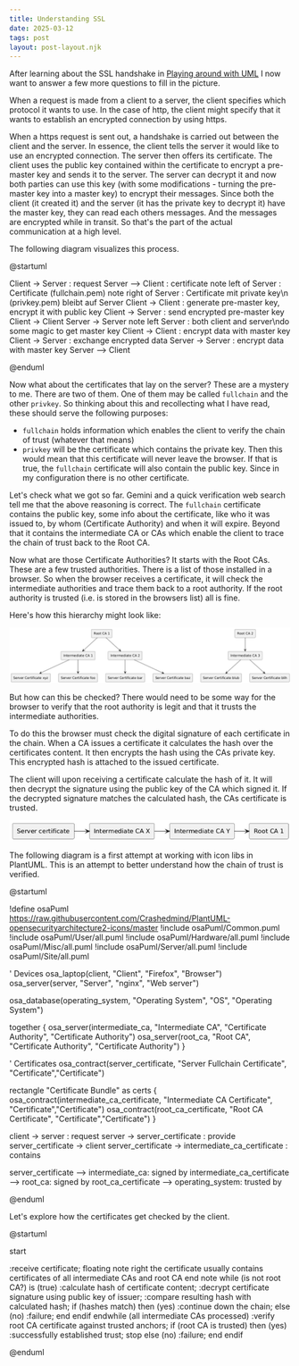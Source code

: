 ```yaml
---
title: Understanding SSL
date: 2025-03-12
tags: post
layout: post-layout.njk
---
```


After learning about the SSL handshake in [Playing around with
UML](/posts/playing_around_with_architecture_diagrams/) I now want to answer a
few more questions to fill in the picture.

When a request is made from a client to a server, the client specifies which protocol
it wants to use. In the case of http, the client might specify that it wants to establish
an encrypted connection by using https.

When a https request is sent out, a handshake is carried out between the client
and the server. In essence, the client tells the server it would like to use an
encrypted connection. The server then offers its certificate. The client uses
the public key contained within the certificate to encrypt a pre-master key and
sends it to the server. The server can decrypt it and now both parties can use
this key (with some modifications - turning the pre-master key into a master
key) to encrypt their messages. Since both the client (it created it) and the
server (it has the private key to decrypt it) have the master key, they can
read each others messages. And the messages are encrypted while in transit. So
that's the part of the actual communication at a high level. 

The following diagram visualizes this process. 

@startuml

Client -> Server : request
Server --> Client : certificate
note left of Server : Certificate (fullchain.pem)
note right of Server : Certificate mit private key\n (privkey.pem) bleibt auf Server
Client -> Client : generate pre-master key, encrypt it with public key
Client -> Server : send encrypted pre-master key
Client -> Client
Server -> Server
note left Server : both client and server\ndo some magic to get master key
Client -> Client : encrypt data with master key
Client -> Server : exchange encrypted data
Server -> Server : encrypt data with master key
Server --> Client

@enduml

Now what about the certificates that lay on the server? These are a mystery to me. There
are two of them. One of them may be called `fullchain` and the other `privkey`.
So thinking about this and recollecting what I have read, these should serve the following purposes:

- `fullchain` holds information which enables the client to verify the chain of
  trust (whatever that means)
- `privkey` will be the certificate which contains the private key. Then this
  would mean that this certificate will never leave the browser. If that is
  true, the `fullchain` certificate will also contain the public key. Since in
  my configuration there is no other certificate.

Let's check what we got so far. Gemini and a quick verification web search
tell me that the above reasoning is correct. The `fullchain` certificate
contains the public key, some info about the certificate, like who it was issued
to, by whom (Certificate Authority) and when it will expire. Beyond that it contains
the intermediate CA or CAs which enable the client to trace the chain of trust 
back to the Root CA.

Now what are those Certificate Authorities? It starts with the Root CAs. These
are a few trusted authorities. There is a list of those installed in a browser.
So when the browser receives a certificate, it will check the intermediate
authorities and trace them back to a root authority. If the root authority is
trusted (i.e. is stored in the browsers list) all is fine. 

Here's how this hierarchy might look like:

![Chain of trust visualization](./250312-2131-chain_of_trust.png)

But how can this be checked? There would need to be some way for the browser to
verify that the root authority is legit and that it trusts the intermediate
authorities. 

To do this the browser must check the digital signature of each certificate in
the chain. When a CA issues a certificate it calculates the hash over the certificates
content. It then encrypts the hash using the CAs private key. This encrypted hash
is attached to the issued certificate.

The client will upon receiving a certificate calculate the hash of it. It will
then decrypt the signature using the public key of the CA which signed it. If
the decrypted signature matches the calculated hash, the CAs certificate is
trusted.

![Walking the chain of trust](./250312-2205-walking_the_chain_of_trust.png)

The following diagram is a first attempt at working with icon libs in PlantUML.
This is an attempt to better understand how the chain of trust is verified.

@startuml

!define osaPuml https://raw.githubusercontent.com/Crashedmind/PlantUML-opensecurityarchitecture2-icons/master
!include osaPuml/Common.puml
!include osaPuml/User/all.puml
!include osaPuml/Hardware/all.puml
!include osaPuml/Misc/all.puml
!include osaPuml/Server/all.puml
!include osaPuml/Site/all.puml

' Devices
osa_laptop(client, "Client", "Firefox", "Browser")
osa_server(server, "Server", "nginx", "Web server")

osa_database(operating_system, "Operating System", "OS", "Operating System")

together {
  osa_server(intermediate_ca, "Intermediate CA", "Certificate Authority", "Certificate Authority")
  osa_server(root_ca, "Root CA", "Certificate Authority", "Certificate Authority")
}

' Certificates
osa_contract(server_certificate, "Server Fullchain Certificate", "Certificate","Certificate")

rectangle "Certificate Bundle" as certs {
  osa_contract(intermediate_ca_certificate, "Intermediate CA Certificate", "Certificate","Certificate")
  osa_contract(root_ca_certificate, "Root CA Certificate", "Certificate","Certificate")
}

client -> server : request 
server -> server_certificate : provide
server_certificate -> client 
server_certificate -> intermediate_ca_certificate : contains 

server_certificate --> intermediate_ca: signed by
intermediate_ca_certificate --> root_ca: signed by
root_ca_certificate --> operating_system: trusted by

@enduml

Let's explore how the certificates get checked by the client.

@startuml

start

:receive certificate;
floating note right 
  the certificate usually contains 
  certificates of all 
  intermediate CAs and root CA
end note
while (is not root CA?) is (true)
  :calculate hash of certificate content;
  :decrypt certificate signature using public key of issuer;
  :compare resulting hash with calculated hash;
  if (hashes match) then (yes)
    :continue down the chain;
  else (no)
    :failure;
    end
  endif
endwhile (all intermediate CAs processed) 
:verify root CA certificate against trusted anchors;
if (root CA is trusted) then (yes)
  :successfully established trust;
  stop
else (no)
  :failure;
  end
endif

@enduml

